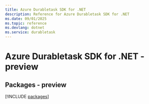 ```yaml
---
title: Azure Durabletask SDK for .NET
description: Reference for Azure Durabletask SDK for .NET
ms.date: 09/01/2025
ms.topic: reference
ms.devlang: dotnet
ms.service: durabletask
---
```

# Azure Durabletask SDK for .NET - preview
## Packages - preview
[!INCLUDE [packages](durabletask-index.md)]